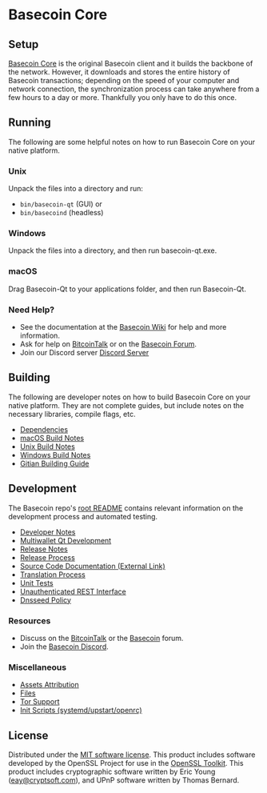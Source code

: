 Basecoin Core
=============

Setup
---------------------
[Basecoin Core](http://basecoin.org/wallet) is the original Basecoin client and it builds the backbone of the network. However, it downloads and stores the entire history of Basecoin transactions; depending on the speed of your computer and network connection, the synchronization process can take anywhere from a few hours to a day or more. Thankfully you only have to do this once.

Running
---------------------
The following are some helpful notes on how to run Basecoin Core on your native platform.

### Unix

Unpack the files into a directory and run:

- `bin/basecoin-qt` (GUI) or
- `bin/basecoind` (headless)

### Windows

Unpack the files into a directory, and then run basecoin-qt.exe.

### macOS

Drag Basecoin-Qt to your applications folder, and then run Basecoin-Qt.

### Need Help?

* See the documentation at the [Basecoin Wiki](https://github.com/Basecoin-Project/Basecoin/wiki)
for help and more information.
* Ask for help on [BitcoinTalk](https://bitcointalk.org/index.php?topic=1262920.0) or on the [Basecoin Forum](http://forum.basecoin.org/).
* Join our Discord server [Discord Server](https://discord.basecoin.org)

Building
---------------------
The following are developer notes on how to build Basecoin Core on your native platform. They are not complete guides, but include notes on the necessary libraries, compile flags, etc.

- [Dependencies](dependencies.md)
- [macOS Build Notes](build-osx.md)
- [Unix Build Notes](build-unix.md)
- [Windows Build Notes](build-windows.md)
- [Gitian Building Guide](gitian-building.md)

Development
---------------------
The Basecoin repo's [root README](/README.md) contains relevant information on the development process and automated testing.

- [Developer Notes](developer-notes.md)
- [Multiwallet Qt Development](multiwallet-qt.md)
- [Release Notes](release-notes.md)
- [Release Process](release-process.md)
- [Source Code Documentation (External Link)](https://www.fuzzbawls.pw/basecoin/doxygen/)
- [Translation Process](translation_process.md)
- [Unit Tests](unit-tests.md)
- [Unauthenticated REST Interface](REST-interface.md)
- [Dnsseed Policy](dnsseed-policy.md)

### Resources
* Discuss on the [BitcoinTalk](https://bitcointalk.org/index.php?topic=1262920.0) or the [Basecoin](http://forum.basecoin.org/) forum.
* Join the [Basecoin Discord](https://discord.basecoin.org).

### Miscellaneous
- [Assets Attribution](assets-attribution.md)
- [Files](files.md)
- [Tor Support](tor.md)
- [Init Scripts (systemd/upstart/openrc)](init.md)

License
---------------------
Distributed under the [MIT software license](/COPYING).
This product includes software developed by the OpenSSL Project for use in the [OpenSSL Toolkit](https://www.openssl.org/). This product includes
cryptographic software written by Eric Young ([eay@cryptsoft.com](mailto:eay@cryptsoft.com)), and UPnP software written by Thomas Bernard.
